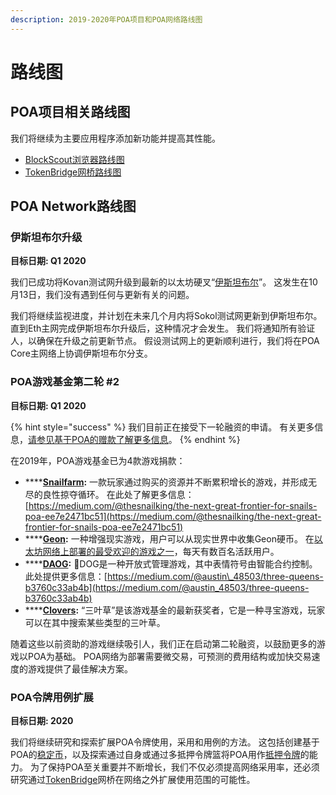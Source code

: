 ```yaml
---
description: 2019-2020年POA项目和POA网络路线图
---
```


# 路线图

## POA项目相关路线图

我们将继续为主要应用程序添加新功能并提高其性能。

* [BlockScout浏览器路线图](https://docs.blockscout.com/about/roadmap)
* [TokenBridge网桥路线图](https://docs.tokenbridge.net/about-tokenbridge/roadmap)

## **POA Network路线图**

### **伊斯坦布尔升级**

**目标日期: Q1 2020**

我们已成功将Kovan测试网升级到最新的以太坊硬叉“[伊斯坦布尔](https://eth.wiki/en/roadmap/istanbul)”。 这发生在10月13日，我们没有遇到任何与更新有关的问题。

我们将继续监视进度，并计划在未来几个月内将Sokol测试网更新到伊斯坦布尔。 直到Eth主网完成伊斯坦布尔升级后，这种情况才会发生。 我们将通知所有验证人，以确保在升级之前更新节点。 假设测试网上的更新顺利进行，我们将在POA Core主网络上协调伊斯坦布尔分支。

### **POA游戏基金第二轮 \#2**

**目标日期: Q1 2020**

{% hint style="success" %}
我们目前正在接受下一轮融资的申请。 有关更多信息，[请参见基于POA的赠款了解更多信息](https://www.poa.network/v/zhong-wen/for-developers/grants-for-building-on-poa#poa-games-fund)。
{% endhint %}

在2019年，POA游戏基金已为4款游戏捐款：

* \*\*\*\*[**Snailfarm**](https://www.stateofthedapps.com/dapps/poa-snailfarm)**:** 一款玩家通过购买的资源并不断累积增长的游戏，并形成无尽的良性掠夺循环。 在此处了解更多信息：[https://medium.com/@thesnailking/the-next-great-frontier-for-snails-poa-ee7e2471bc51](https://medium.com/@thesnailking/the-next-great-frontier-for-snails-poa-ee7e2471bc51)
* \*\*\*\*[**Geon**](https://www.stateofthedapps.com/dapps/geon-app)**:** 一种增强现实游戏，用户可以从现实世界中收集Geon硬币。 在[以太坊网络上部署的最受欢迎的游戏之一](https://www.stateofthedapps.com/rankings/category/games)，每天有数百名活跃用户。
* \*\*\*\*[**DAOG**](https://daog.io/)**:** 🐶DOG是一种开放式管理游戏，其中表情符号由智能合约控制。 此处提供更多信息：[https://medium.com/@austin\_48503/three-queens-b3760c33ab4b](https://medium.com/@austin_48503/three-queens-b3760c33ab4b)
* \*\*\*\*[**Clovers**](https://clovers.network)**:** “三叶草”是该游戏基金的最新获奖者，它是一种寻宝游戏，玩家可以在其中搜索某些类型的三叶草。

随着这些以前资助的游戏继续吸引人，我们正在启动第二轮融资，以鼓励更多的游戏以POA为基础。 POA网络为部署需要微交易，可预测的费用结构或加快交易速度的游戏提供了最佳解决方案。

### **POA**令牌用例扩展

**目标日期: 2020**

我们将继续研究和探索扩展POA令牌使用，采用和用例的方法。 这包括创建基于POA的[稳定币](https://www.poa.network/v/zhong-wen/for-users/use-cases-of-poa-token/stable-token)，以及探索通过自身或通过多抵押令牌篮将POA用作[抵押令牌](https://www.poa.network/v/zhong-wen/for-users/use-cases-of-poa-token/staking-token)的能力。 为了保持POA至关重要并不断增长，我们不仅必须提高网络采用率，还必须研究通过[TokenBridge](https://docs.tokenbridge.net/)网桥在网络之外扩展使用范围的可能性。


